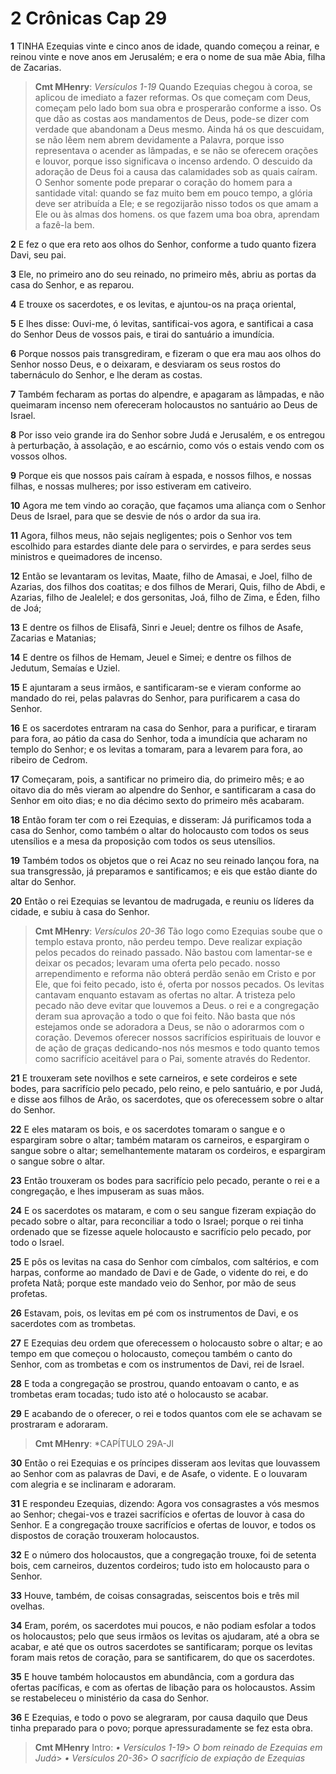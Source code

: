 # 2 Crônicas Cap 29

**1** 	TINHA Ezequias vinte e cinco anos de idade, quando começou a reinar, e reinou vinte e nove anos em Jerusalém; e era o nome de sua mãe Abia, filha de Zacarias.

> **Cmt MHenry**: *Versículos 1-19* Quando Ezequias chegou à coroa, se aplicou de imediato a fazer reformas. Os que começam com Deus, começam pelo lado bom sua obra e prosperarão conforme a isso. Os que dão as costas aos mandamentos de Deus, pode-se dizer com verdade que abandonam a Deus mesmo. Ainda há os que descuidam, se não lêem nem abrem devidamente a Palavra, porque isso representava o acender as lâmpadas, e se não se oferecem orações e louvor, porque isso significava o incenso ardendo. O descuido da adoração de Deus foi a causa das calamidades sob as quais caíram. O Senhor somente pode preparar o coração do homem para a santidade vital: quando se faz muito bem em pouco tempo, a glória deve ser atribuída a Ele; e se regozijarão nisso todos os que amam a Ele ou às almas dos homens. os que fazem uma boa obra, aprendam a fazê-la bem.

**2** 	E fez o que era reto aos olhos do Senhor, conforme a tudo quanto fizera Davi, seu pai.

**3** 	Ele, no primeiro ano do seu reinado, no primeiro mês, abriu as portas da casa do Senhor, e as reparou.

**4** 	E trouxe os sacerdotes, e os levitas, e ajuntou-os na praça oriental,

**5** 	E lhes disse: Ouvi-me, ó levitas, santificai-vos agora, e santificai a casa do Senhor Deus de vossos pais, e tirai do santuário a imundícia.

**6** 	Porque nossos pais transgrediram, e fizeram o que era mau aos olhos do Senhor nosso Deus, e o deixaram, e desviaram os seus rostos do tabernáculo do Senhor, e lhe deram as costas.

**7** 	Também fecharam as portas do alpendre, e apagaram as lâmpadas, e não queimaram incenso nem ofereceram holocaustos no santuário ao Deus de Israel.

**8** 	Por isso veio grande ira do Senhor sobre Judá e Jerusalém, e os entregou à perturbação, à assolação, e ao escárnio, como vós o estais vendo com os vossos olhos.

**9** 	Porque eis que nossos pais caíram à espada, e nossos filhos, e nossas filhas, e nossas mulheres; por isso estiveram em cativeiro.

**10** 	Agora me tem vindo ao coração, que façamos uma aliança com o Senhor Deus de Israel, para que se desvie de nós o ardor da sua ira.

**11** 	Agora, filhos meus, não sejais negligentes; pois o Senhor vos tem escolhido para estardes diante dele para o servirdes, e para serdes seus ministros e queimadores de incenso.

**12** 	Então se levantaram os levitas, Maate, filho de Amasai, e Joel, filho de Azarias, dos filhos dos coatitas; e dos filhos de Merari, Quis, filho de Abdi, e Azarias, filho de Jealelel; e dos gersonitas, Joá, filho de Zima, e Éden, filho de Joá;

**13** 	E dentre os filhos de Elisafã, Sinri e Jeuel; dentre os filhos de Asafe, Zacarias e Matanias;

**14** 	E dentre os filhos de Hemam, Jeuel e Simei; e dentre os filhos de Jedutum, Semaías e Uziel.

**15** 	E ajuntaram a seus irmãos, e santificaram-se e vieram conforme ao mandado do rei, pelas palavras do Senhor, para purificarem a casa do Senhor.

**16** 	E os sacerdotes entraram na casa do Senhor, para a purificar, e tiraram para fora, ao pátio da casa do Senhor, toda a imundícia que acharam no templo do Senhor; e os levitas a tomaram, para a levarem para fora, ao ribeiro de Cedrom.

**17** 	Começaram, pois, a santificar no primeiro dia, do primeiro mês; e ao oitavo dia do mês vieram ao alpendre do Senhor, e santificaram a casa do Senhor em oito dias; e no dia décimo sexto do primeiro mês acabaram.

**18** 	Então foram ter com o rei Ezequias, e disseram: Já purificamos toda a casa do Senhor, como também o altar do holocausto com todos os seus utensílios e a mesa da proposição com todos os seus utensílios.

**19** 	Também todos os objetos que o rei Acaz no seu reinado lançou fora, na sua transgressão, já preparamos e santificamos; e eis que estão diante do altar do Senhor.

**20** 	Então o rei Ezequias se levantou de madrugada, e reuniu os líderes da cidade, e subiu à casa do Senhor.

> **Cmt MHenry**: *Versículos 20-36* Tão logo como Ezequias soube que o templo estava pronto, não perdeu tempo. Deve realizar expiação pelos pecados do reinado passado. Não bastou com lamentar-se e deixar os pecados; levaram uma oferta pelo pecado. nosso arrependimento e reforma não obterá perdão senão em Cristo e por Ele, que foi feito pecado, isto é, oferta por nossos pecados. Os levitas cantavam enquanto estavam as ofertas no altar. A tristeza pelo pecado não deve evitar que louvemos a Deus. o rei e a congregação deram sua aprovação a todo o que foi feito. Não basta que nós estejamos onde se adoradora a Deus, se não o adorarmos com o coração. Devemos oferecer nossos sacrifícios espirituais de louvor e de ação de graças dedicando-nos nós mesmos e todo quanto temos como sacrifício aceitável para o Pai, somente através do Redentor.

**21** 	E trouxeram sete novilhos e sete carneiros, e sete cordeiros e sete bodes, para sacrifício pelo pecado, pelo reino, e pelo santuário, e por Judá, e disse aos filhos de Arão, os sacerdotes, que os oferecessem sobre o altar do Senhor.

**22** 	E eles mataram os bois, e os sacerdotes tomaram o sangue e o espargiram sobre o altar; também mataram os carneiros, e espargiram o sangue sobre o altar; semelhantemente mataram os cordeiros, e espargiram o sangue sobre o altar.

**23** 	Então trouxeram os bodes para sacrifício pelo pecado, perante o rei e a congregação, e lhes impuseram as suas mãos.

**24** 	E os sacerdotes os mataram, e com o seu sangue fizeram expiação do pecado sobre o altar, para reconciliar a todo o Israel; porque o rei tinha ordenado que se fizesse aquele holocausto e sacrifício pelo pecado, por todo o Israel.

**25** 	E pôs os levitas na casa do Senhor com címbalos, com saltérios, e com harpas, conforme ao mandado de Davi e de Gade, o vidente do rei, e do profeta Natã; porque este mandado veio do Senhor, por mão de seus profetas.

**26** 	Estavam, pois, os levitas em pé com os instrumentos de Davi, e os sacerdotes com as trombetas.

**27** 	E Ezequias deu ordem que oferecessem o holocausto sobre o altar; e ao tempo em que começou o holocausto, começou também o canto do Senhor, com as trombetas e com os instrumentos de Davi, rei de Israel.

**28** 	E toda a congregação se prostrou, quando entoavam o canto, e as trombetas eram tocadas; tudo isto até o holocausto se acabar.

**29** 	E acabando de o oferecer, o rei e todos quantos com ele se achavam se prostraram e adoraram.

> **Cmt MHenry**: *CAPÍTULO 29A-Jl

**30** 	Então o rei Ezequias e os príncipes disseram aos levitas que louvassem ao Senhor com as palavras de Davi, e de Asafe, o vidente. E o louvaram com alegria e se inclinaram e adoraram.

**31** 	E respondeu Ezequias, dizendo: Agora vos consagrastes a vós mesmos ao Senhor; chegai-vos e trazei sacrifícios e ofertas de louvor à casa do Senhor. E a congregação trouxe sacrifícios e ofertas de louvor, e todos os dispostos de coração trouxeram holocaustos.

**32** 	E o número dos holocaustos, que a congregação trouxe, foi de setenta bois, cem carneiros, duzentos cordeiros; tudo isto em holocausto para o Senhor.

**33** 	Houve, também, de coisas consagradas, seiscentos bois e três mil ovelhas.

**34** 	Eram, porém, os sacerdotes mui poucos, e não podiam esfolar a todos os holocaustos; pelo que seus irmãos os levitas os ajudaram, até a obra se acabar, e até que os outros sacerdotes se santificaram; porque os levitas foram mais retos de coração, para se santificarem, do que os sacerdotes.

**35** 	E houve também holocaustos em abundância, com a gordura das ofertas pacíficas, e com as ofertas de libação para os holocaustos. Assim se restabeleceu o ministério da casa do Senhor.

**36** 	E Ezequias, e todo o povo se alegraram, por causa daquilo que Deus tinha preparado para o povo; porque apressuradamente se fez esta obra.


> **Cmt MHenry** Intro: *• Versículos 1-19*> *O bom reinado de Ezequias em Judá*> *• Versículos 20-36*> *O sacrifício de expiação de Ezequias*
